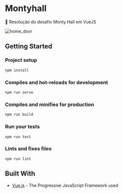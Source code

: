 # Montyhall
🚪 Resolução do desafio Monty Hall em VueJS


![home_door](https://user-images.githubusercontent.com/26313761/46743107-57708800-cc76-11e8-99bf-c09af2ff53d9.png)

## Getting Started

### Project setup
```
npm install
```

### Compiles and hot-reloads for development
```
npm run serve
```

### Compiles and minifies for production
```
npm run build
```

### Run your tests
```
npm run test
```

### Lints and fixes files
```
npm run lint
```
## Built With

* [Vue.js](https://vuejs.org/) - The Progressive JavaScript Framework used
